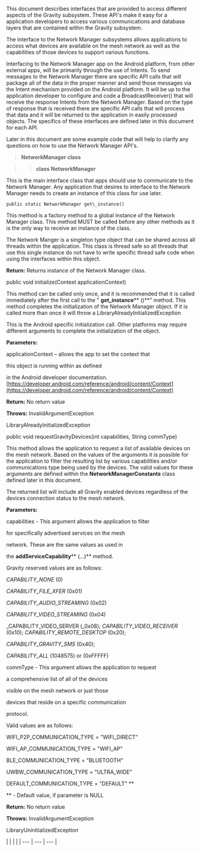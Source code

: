 This document describes interfaces that are provided to access different aspects of the Gravity subsystem. These API&#39;s make it easy for a application developers to access various communications and database layers that are contained within the Gravity subsystem.

The interface to the Network Manager subsystems allows applications to access what devices are available on the mesh network as well as the capabilities of those devices to support various functions.

Interfacing to the Network Manager app on the Android platform, from other external apps, will be primarily through the use of Intents. To send messages to the Network Manager there are specific API calls that will package all of the data in the proper manner and send those messages via the Intent mechanism provided on the Android platform. It will be up to the application developer to configure and code a BroadcastReceiver() that will receive the response Intents from the Network Manager. Based on the type of response that is received there are specific API calls that will process that data and it will be returned to the application in easily processed objects. The specifics of these interfaces are defined later in this document for each API.

Later in this document are some example code that will help to clarify any questions on how to use the Network Manager API&#39;s.

> **NetworkManager class**

>> **class NetworkManager**

This is the main interface class that apps should use to communicate to the Network Manager. Any application that desires to interface to the Network Manager needs to create an instance of this class for use later.

```
public static NetworkManager get\_instance()
```

This method is a factory method to a global instance of the Network Manager class. This method MUST be called before any other methods as it is the only way to receive an instance of the class.

The Network Manger is a singleton type object that can be shared across all threads within the application. This class is thread safe so all threads that use this single instance do not have to write specific thread safe code when using the interfaces within this object.

**Return:** Returns instance of the Network Manager class.

public void initialize(Context applicationContext)

This method can be called only once, and it is recommended that it is called immediately after the first call to the &quot; **get\_instance**** ()**&quot; method. This method completes the initialization of the Network Manager object. If it is called more than once it will throw a LibraryAlreadyInitializedException

This is the Android specific initialization call. Other platforms may require different arguments to complete the initialization of the object.

**Parameters:**

applicationContext – allows the app to set the context that

this object is running within as defined

in the Android developer documentation. [https://developer.android.com/reference/android/content/Context](https://developer.android.com/reference/android/content/Context)

**Return:** No return value

**Throws:** InvalidArgumentException

LibraryAlreadyInitializedException

public void requestGravityDevices(int capabilities, String commType)

This method allows the application to request a list of available devices on the mesh network. Based on the values of the arguments it is possible for the application to filter the resulting list by various capabilities and/or communications type being used by the devices. The valid values for these arguments are defined within the **NetworkManagerConstants** class defined later in this document.

The returned list will include all Gravity enabled devices regardless of the devices connection status to the mesh network.

**Parameters:**

capabilities - This argument allows the application to filter

for specifically advertised services on the mesh

network. These are the same values as used in

the **addServiceCapability**** (…)** method.

Gravity reserved values are as follows:

_CAPABILITY\_NONE_ (0)

_CAPABILITY\_FILE\_XFER_ (0x01)

_CAPABILITY\_AUDIO\_STREAMING_ (0x02)

_CAPABILITY\_VIDEO\_STREAMING_ (0x04)

_CAPABILITY\_VIDEO\_SERVER (_0x08);
_CAPABILITY\_VIDEO\_RECEIVER_ (0x10);
_CAPABILITY\_REMOTE\_DESKTOP_ (0x20);

_CAPABILITY\_GRAVITY\_SMS_ (0x40);

_CAPABILITY\_ALL_ (1048575) or (0xFFFFF)

commType - This argument allows the application to request

a comprehensive list of all of the devices

visible on the mesh network or just those

devices that reside on a specific communication

protocol.

Valid values are as follows:

WIFI\_P2P\_COMMUNICATION\_TYPE = &quot;WIFI\_DIRECT&quot;

WIFI\_AP\_COMMUNICATION\_TYPE = &quot;WIFI\_AP&quot;

BLE\_COMMUNICATION\_TYPE = &quot;BLUETOOTH&quot;

UWBW\_COMMUNICATION\_TYPE = &quot;ULTRA\_WIDE&quot;

DEFAULT\_COMMUNICATION\_TYPE = &quot;DEFAULT&quot; \*\*

\*\* - Default value, if parameter is NULL

**Return:** No return value

**Throws:** InvalidArgumentException

LibraryUninitializedException

|
 |
 |
 |
| --- | --- | --- |
